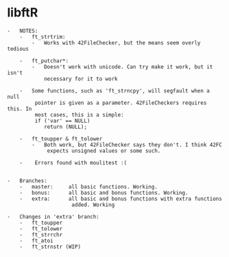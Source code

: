 
# libftR
	-	NOTES:
		-	ft_strtrim:
			-	Works with 42FileChecker, but the means seem overly tedious

		-	ft_putchar*:
			-	Doesn't work with unicode. Can try make it work, but it isn't
				necessary for it to work

		-	Some functions, such as 'ft_strncpy', will segfault when a null
			 pointer is given as a parameter. 42FileCheckers requires this. In
			 most cases, this is a simple:
			 if ('var' == NULL)
			 	return (NULL);

		-	ft_toupper & ft_tolower
			-	Both work, but 42FileChecker says they don't. I think 42FC
				 expects unsigned values or some such.

		-	 Errors found with moulitest :(


	-	Branches:
		-	master:		all basic functions. Working.
		-	bonus:		all basic and bonus functions. Working.
		-	extra:		all basic and bonus functions with extra functions
						 added. Working

	-	Changes in 'extra' branch:
		-	ft_toupper
		-	ft_tolower
		-	ft_strrchr
		-	ft_atoi
		-	ft_strnstr (WIP)
